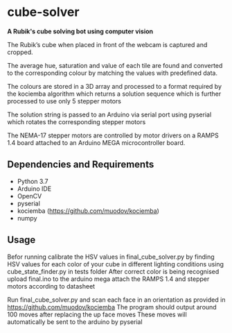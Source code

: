# cube-solver
**A Rubik's cube solving bot using computer vision**

The Rubik’s cube when placed in front of the webcam is captured and cropped.

The average hue, saturation and value of each tile are found and converted to the corresponding colour by matching the values with predefined data.

The colours are stored in a 3D array and processed to a format required by the kociemba algorithm which returns a solution sequence which is further processed to use only 5 stepper motors

The solution string is passed to an Arduino via serial port using pyserial which rotates the corresponding stepper motors

The NEMA-17 stepper motors are controlled by motor drivers on a RAMPS 1.4 board attached to an Arduino MEGA microcontroller board.
## Dependencies and Requirements
- Python 3.7
- Arduino IDE
- OpenCV
- pyserial
- kociemba (https://github.com/muodov/kociemba)
- numpy

## Usage
Befor running calibrate the HSV values in final_cube_solver.py by finding HSV values for each color of your cube in different lighting conditions using cube_state_finder.py in tests folder
After correct color is being recognised upload final.ino to the arduino mega attach the RAMPS 1.4 and stepper motors according to datasheet

Run final_cube_solver.py and scan each face in an orientation as provided in https://github.com/muodov/kociemba
The program should output around 100 moves after replacing the up face moves
These moves will automatically be sent to the arduino by pyserial
